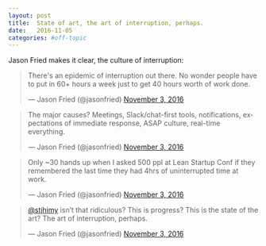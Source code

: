 ```yaml
---
layout: post
title:  State of art, the art of interruption, perhaps.
date:   2016-11-05
categories: #off-topic
---
```


Jason Fried makes it clear, the culture of interruption:

<blockquote class="twitter-tweet" data-lang="en"><p lang="en" dir="ltr">There&#39;s an epidemic of interruption out there. No wonder people have to put in 60+ hours a week just to get 40 hours worth of work done.</p>&mdash; Jason Fried (@jasonfried) <a href="https://twitter.com/jasonfried/status/794212152206729216">November 3, 2016</a></blockquote>
<script async src="//platform.twitter.com/widgets.js" charset="utf-8"></script>

<blockquote class="twitter-tweet" data-lang="en"><p lang="en" dir="ltr">The major causes? Meetings, Slack/chat-first tools, notifications, expectations of immediate response, ASAP culture, real-time everything.</p>&mdash; Jason Fried (@jasonfried) <a href="https://twitter.com/jasonfried/status/794212890219716609">November 3, 2016</a></blockquote>
<script async src="//platform.twitter.com/widgets.js" charset="utf-8"></script>

<blockquote class="twitter-tweet" data-lang="en"><p lang="en" dir="ltr">Only ~30 hands up when I asked 500 ppl at Lean Startup Conf if they remembered the last time they had 4hrs of uninterrupted time at work.</p>&mdash; Jason Fried (@jasonfried) <a href="https://twitter.com/jasonfried/status/794214482230722560">November 3, 2016</a></blockquote>
<script async src="//platform.twitter.com/widgets.js" charset="utf-8"></script>

<blockquote class="twitter-tweet" data-lang="en"><p lang="en" dir="ltr"><a href="https://twitter.com/stjhimy">@stjhimy</a> isn’t that ridiculous? This is progress? This is the state of the art? The art of interruption, perhaps.</p>&mdash; Jason Fried (@jasonfried) <a href="https://twitter.com/jasonfried/status/794215865977749505">November 3, 2016</a></blockquote>
<script async src="//platform.twitter.com/widgets.js" charset="utf-8"></script>
